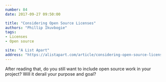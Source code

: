 ```yaml
---
number: 84
date: 2017-09-27 09:50:00

title: "Considering Open Source Licenses"
authors: "Phillip Ikuvbogie"
tags:
- Licenses
- Open source

site: "A List Apart"
address: "https://alistapart.com/article/considering-open-source-licenses"
---
```


After reading that, do you still want to include open source work in your project? Will it derail your purpose and goal?
